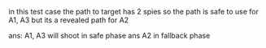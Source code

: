 in this test case the path to target has 2 spies
so the path is safe to use for A1, A3 but its a revealed path for A2

ans:
A1, A3 will shoot in safe phase ans A2 in fallback phase